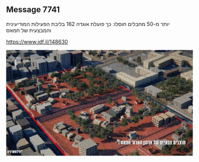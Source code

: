 ## Message 7741

יותר מ-50 מחבלים חוסלו:
כך פועלת אוגדה 162 בליבת הפעילות המודיעינית והמבצעית של חמאס

https://www.idf.il/148630

![Photo](7741/7741_photo.jpg)
